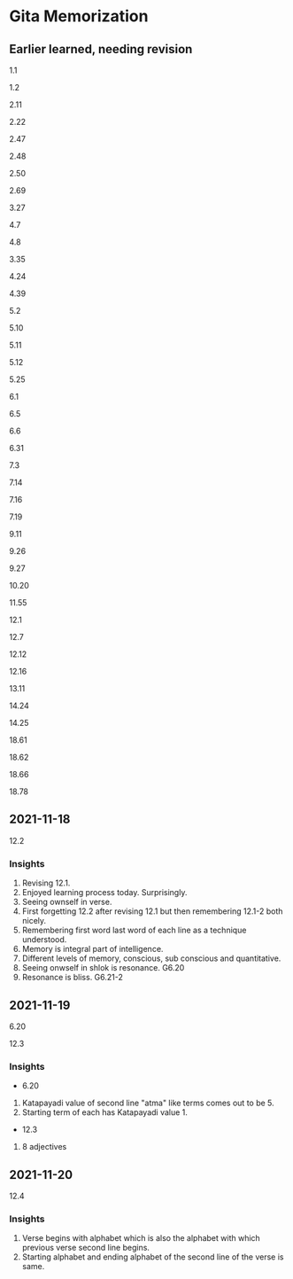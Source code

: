 # Gita Memorization

## Earlier learned, needing revision

 1.1
 
 1.2
 
 2.11
 
 2.22
 
 2.47
 
 2.48
 
 2.50
 
 2.69
 
 3.27
 
 4.7
 
 4.8
 
 3.35
 
 4.24
 
 4.39
 
 5.2
 
 5.10
 
 5.11
 
 5.12
 
 5.25
 
 6.1
 
 6.5
 
 6.6
 
 6.31
 
 7.3
 
 7.14
 
 7.16
 
 7.19
 
 9.11
 
 9.26
 
 9.27
 
10.20

11.55

12.1

12.7

12.12

12.16

13.11

14.24

14.25

18.61

18.62

18.66

18.78

## 2021-11-18 
12.2

### Insights
1. Revising 12.1. 
2. Enjoyed learning process today. Surprisingly. 
3. Seeing ownself in verse. 
4. First forgetting 12.2 after revising 12.1 but then remembering 12.1-2 both nicely.   
5. Remembering first word last word of each line as a technique understood. 
6. Memory is integral part of intelligence.
7. Different levels of memory, conscious, sub conscious and quantitative.
8. Seeing onwself in shlok is resonance. G6.20
9. Resonance is bliss. G6.21-2

## 2021-11-19
6.20

12.3

### Insights

- 6.20
1. Katapayadi value of second line "atma" like terms comes out to be 5.
2. Starting term of each has Katapayadi value 1. 

- 12.3
1. 8 adjectives

## 2021-11-20
12.4 

### Insights
1. Verse begins with alphabet which is also the alphabet with which previous verse second line begins. 
2. Starting alphabet and ending alphabet of the second line of the verse is same. 

